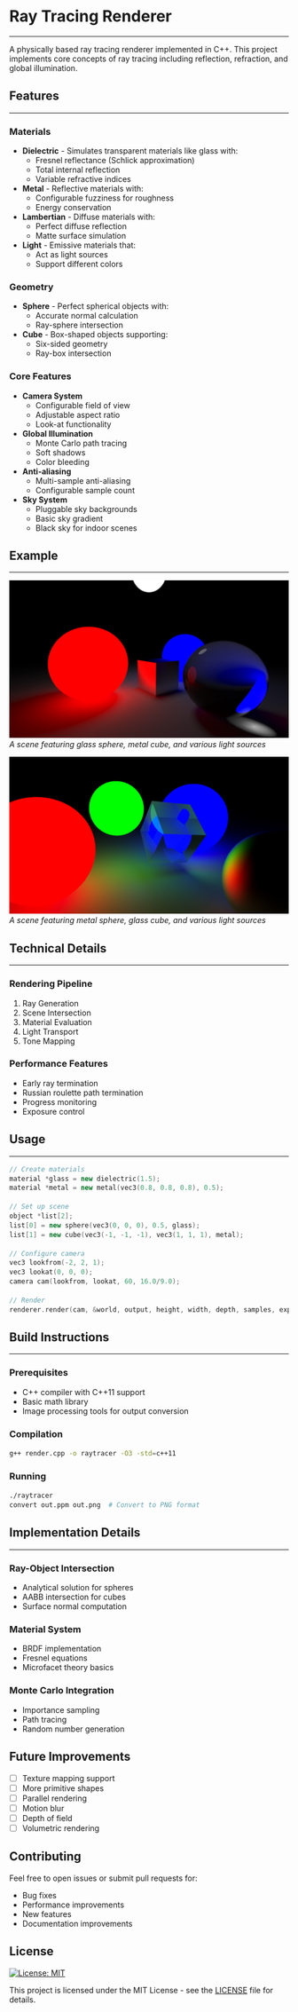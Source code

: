 # Ray Tracing Renderer
---
A physically based ray tracing renderer implemented in C++. This project implements core concepts of ray tracing including reflection, refraction, and global illumination.


## Features
---
### Materials
- **Dielectric** - Simulates transparent materials like glass with:
  - Fresnel reflectance (Schlick approximation)
  - Total internal reflection
  - Variable refractive indices
- **Metal** - Reflective materials with:
  - Configurable fuzziness for roughness
  - Energy conservation
- **Lambertian** - Diffuse materials with:
  - Perfect diffuse reflection
  - Matte surface simulation
- **Light** - Emissive materials that:
  - Act as light sources
  - Support different colors

### Geometry
- **Sphere** - Perfect spherical objects with:
  - Accurate normal calculation
  - Ray-sphere intersection
- **Cube** - Box-shaped objects supporting:
  - Six-sided geometry
  - Ray-box intersection

### Core Features
- **Camera System**
  - Configurable field of view
  - Adjustable aspect ratio
  - Look-at functionality
- **Global Illumination**
  - Monte Carlo path tracing
  - Soft shadows
  - Color bleeding
- **Anti-aliasing**
  - Multi-sample anti-aliasing
  - Configurable sample count
- **Sky System**
  - Pluggable sky backgrounds
  - Basic sky gradient
  - Black sky for indoor scenes


## Example
---

![Render Example1](./example1.png)
*A scene featuring glass sphere, metal cube, and various light sources*

![Render Example2](./example2.png)
*A scene featuring metal sphere, glass cube, and various light sources*

## Technical Details
---
### Rendering Pipeline
1. Ray Generation
2. Scene Intersection
3. Material Evaluation
4. Light Transport
5. Tone Mapping

### Performance Features
- Early ray termination
- Russian roulette path termination
- Progress monitoring
- Exposure control

## Usage
---

```cpp
// Create materials
material *glass = new dielectric(1.5);
material *metal = new metal(vec3(0.8, 0.8, 0.8), 0.5);

// Set up scene
object *list[2];
list[0] = new sphere(vec3(0, 0, 0), 0.5, glass);
list[1] = new cube(vec3(-1, -1, -1), vec3(1, 1, 1), metal);

// Configure camera
vec3 lookfrom(-2, 2, 1);
vec3 lookat(0, 0, 0);
camera cam(lookfrom, lookat, 60, 16.0/9.0);

// Render
renderer.render(cam, &world, output, height, width, depth, samples, exposure);
```

## Build Instructions
---
### Prerequisites
- C++ compiler with C++11 support
- Basic math library
- Image processing tools for output conversion

### Compilation
```bash
g++ render.cpp -o raytracer -O3 -std=c++11
```

### Running
```bash
./raytracer
convert out.ppm out.png  # Convert to PNG format
```

## Implementation Details
---
### Ray-Object Intersection
- Analytical solution for spheres
- AABB intersection for cubes
- Surface normal computation

### Material System
- BRDF implementation
- Fresnel equations
- Microfacet theory basics

### Monte Carlo Integration
- Importance sampling
- Path tracing
- Random number generation

## Future Improvements
- [ ] Texture mapping support
- [ ] More primitive shapes
- [ ] Parallel rendering
- [ ] Motion blur
- [ ] Depth of field
- [ ] Volumetric rendering

## Contributing
Feel free to open issues or submit pull requests for:
- Bug fixes
- Performance improvements
- New features
- Documentation improvements

## License
[![License: MIT](https://img.shields.io/badge/License-MIT-yellow.svg)](https://opensource.org/licenses/MIT)

This project is licensed under the MIT License - see the [LICENSE](LICENSE) file for details.
